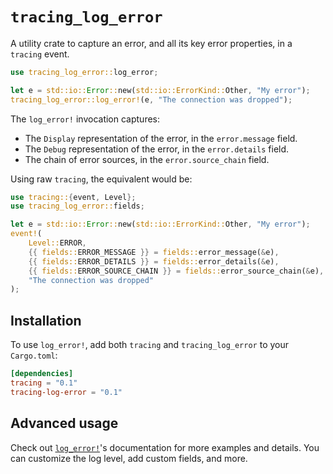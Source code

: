 <!-- cargo-rdme start -->

# `tracing_log_error`

A utility crate to capture an error, and all its key error properties,
in a `tracing` event.

```rust
use tracing_log_error::log_error;

let e = std::io::Error::new(std::io::ErrorKind::Other, "My error");
tracing_log_error::log_error!(e, "The connection was dropped");
```

The `log_error!` invocation captures:

- The `Display` representation of the error, in the `error.message` field.
- The `Debug` representation of the error, in the `error.details` field.
- The chain of error sources, in the `error.source_chain` field.

Using raw `tracing`, the equivalent would be:

```rust
use tracing::{event, Level};
use tracing_log_error::fields;

let e = std::io::Error::new(std::io::ErrorKind::Other, "My error");
event!(
    Level::ERROR,
    {{ fields::ERROR_MESSAGE }} = fields::error_message(&e),
    {{ fields::ERROR_DETAILS }} = fields::error_details(&e),
    {{ fields::ERROR_SOURCE_CHAIN }} = fields::error_source_chain(&e),
    "The connection was dropped"
);
```

## Installation

To use `log_error!`, add both `tracing` and `tracing_log_error` to your `Cargo.toml`:

```toml
[dependencies]
tracing = "0.1"
tracing-log-error = "0.1"
```

## Advanced usage

Check out [`log_error!`](https://docs.rs/tracing_log_error/latest/tracing_log_error/macro.log_error.html)'s documentation for more examples and details.
You can customize the log level, add custom fields, and more.

<!-- cargo-rdme end -->
